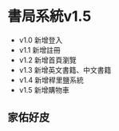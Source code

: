 # 書局系統v1.5
* v1.0 新增登入
* v1.1 新增註冊
* v1.2 新增首頁瀏覽
* v1.3 新增英文書籍、中文書籍
* v1.4 新增稈里鹽系統
* v1.5 新增購物車
## 家佑好皮


